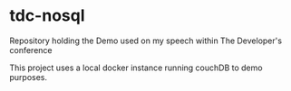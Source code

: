 # tdc-nosql
Repository holding the Demo used on my speech within The Developer's conference


This project uses a local docker instance running couchDB to demo purposes.
